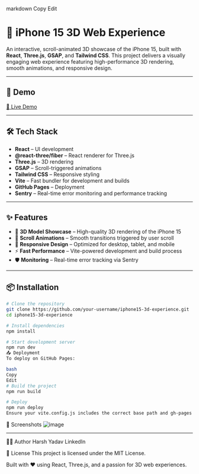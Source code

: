 
markdown
Copy
Edit
# 📱 iPhone 15 3D Web Experience

An interactive, scroll-animated 3D showcase of the iPhone 15, built with **React**, **Three.js**, **GSAP**, and **Tailwind CSS**. This project delivers a visually engaging web experience featuring high-performance 3D rendering, smooth animations, and responsive design.

---

## 🚀 Demo

[🔗 Live Demo](https://iphone-clone-web-mocha.vercel.app/)

---

## 🛠️ Tech Stack

- **React** – UI development
- **@react-three/fiber** – React renderer for Three.js
- **Three.js** – 3D rendering
- **GSAP** – Scroll-triggered animations
- **Tailwind CSS** – Responsive styling
- **Vite** – Fast bundler for development and builds
- **GitHub Pages** – Deployment
- **Sentry** – Real-time error monitoring and performance tracking

---

## ✨ Features

- 📱 **3D Model Showcase** – High-quality 3D rendering of the iPhone 15
- 📜 **Scroll Animations** – Smooth transitions triggered by user scroll
- 📱 **Responsive Design** – Optimized for desktop, tablet, and mobile
- ⚡ **Fast Performance** – Vite-powered development and build process
- 🛡 **Monitoring** – Real-time error tracking via Sentry

---

## 📦 Installation

```bash
# Clone the repository
git clone https://github.com/your-username/iphone15-3d-experience.git
cd iphone15-3d-experience

# Install dependencies
npm install

# Start development server
npm run dev
📤 Deployment
To deploy on GitHub Pages:

bash
Copy
Edit
# Build the project
npm run build

# Deploy
npm run deploy
Ensure your vite.config.js includes the correct base path and gh-pages is configured in package.json.

```
📸 Screenshots
![image](https://github.com/user-attachments/assets/f9bd6bf2-d3e3-4f45-92fe-d83f903897e9)


---



🧑‍💻 Author
Harsh Yadav
LinkedIn

📄 License
This project is licensed under the MIT License.

Built with ❤️ using React, Three.js, and a passion for 3D web experiences.

